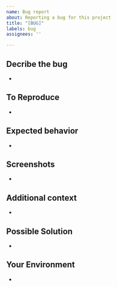 ```yaml
---
name: Bug report
about: Reporting a bug for this project
title: "[BUG]"
labels: bug
assignees: ''

---
```


## Decribe the bug
-

## To Reproduce
-

## Expected behavior
-

## Screenshots
-

## Additional context
-

## Possible Solution
-

## Your Environment
-
